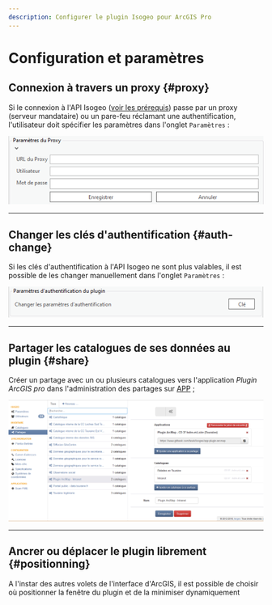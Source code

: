 ```yaml
---
description: Configurer le plugin Isogeo pour ArcGIS Pro
---
```


# Configuration et paramètres

## Connexion à travers un proxy {#proxy}

Si le connexion à l'API Isogeo ([voir les prérequis](/prerequisites.md)) passe par un proxy (serveur mandataire) ou un pare-feu réclamant une authentification, l'utilisateur doit spécifier les paramètres dans l'onglet `Paramètres` :

![Configuer la connexion à travers un serveur mandataire (proxy) ou pare-feu](../../assets/plugin_ArcGISPro_proxy_form_FR.png)

---

## Changer les clés d'authentification {#auth-change}

Si les clés d'authentification à l'API Isogeo ne sont plus valables, il est possible de les changer manuellement dans l'onglet `Paramètres` :

!["Changer les clés API du plugin"](../../assets/plugin_ArcGISPro_authentication_button_FR.png)

---

## Partager les catalogues de ses données au plugin {#share}

Créer un partage avec un ou plusieurs catalogues vers l'application _Plugin ArcGIS pro_ dans l'administration des partages sur [APP](https://app.isogeo.com) ;

!["Créer et configurer un partage depuis Isogeo"](../../assets/app_share_toPlugin_FR.png)

---

## Ancrer ou déplacer le plugin librement {#positionning}

A l'instar des autres volets de l'interface d'ArcGIS, il est possible de choisir où positionner la fenêtre du plugin et de la minimiser dynamiquement
